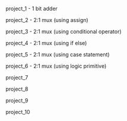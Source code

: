 project_1 - 1 bit adder

project_2 - 2:1 mux (using assign)

project_3 - 2:1 mux (using conditional operator)

project_4 - 2:1 mux (using if else)

project_5 - 2:1 mux (using case statement)

project_6 - 2:1 mux (using logic primitive)

project_7

project_8

project_9

project_10
